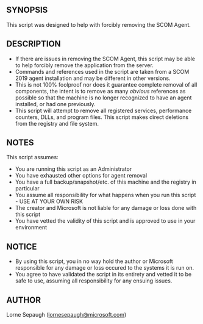 ## SYNOPSIS
This script was designed to help with forcibly removing the SCOM Agent.


## DESCRIPTION
- If there are issues in removing the SCOM Agent, this script may be able to help forcibly remove the application from the server.
- Commands and references used in the script are taken from a SCOM 2019 agent installation and may be different in other versions.
- This is not 100% foolproof nor does it guarantee complete removal of all components, the intent is to remove as many _obvious_ references as possible so that the machine is no longer recognized to have an agent installed, or had one previously.
- This script will attempt to remove all registered services, performance counters, DLLs, and program files. This script makes direct deletions from the registry and file system.


## NOTES
This script assumes:
- You are running this script as an Administrator
- You have exhausted other options for agent removal
- You have a full backup/snapshot/etc. of this machine and the registry in particular
- You assume all responsibility for what happens when you run this script - USE AT YOUR OWN RISK
- The creator and Microsoft is not liable for any damage or loss done with this script
- You have vetted the validity of this script and is approved to use in your environment


## NOTICE
- By using this script, you in no way hold the author or Microsoft responsible for any damage or loss occured to the systems it is run on.
- You agree to have validated the script in its entirety and vetted it to be safe to use, assuming all responsibility for any ensuing issues.


## AUTHOR
Lorne Sepaugh (lornesepaugh@microsoft.com)
